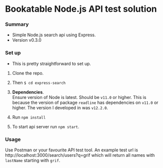 # Bookatable Node.js API test solution

### Summary

- Simple Node.js search api using Express.
- Version v0.3.0

### Set up

- This is pretty straightforward to set up.

1. Clone the repo.
2. Then `$ cd express-search`
3. **Dependencies**.  
    Ensure version of Node is latest. Should be `v11.0` or higher. This is because the version of
   package `readline` has dependencies on `v11.0` or higher.
   The version I developed in was `v12.2.0`.

4. Run `npm install`
5. To start api server run `npm start`.

### Usage

Use Postman or your favourite API test tool.
An example test url is http://localhost:3000/search/users?q=grif which will return all names with `lastName` starting with `grif`.
